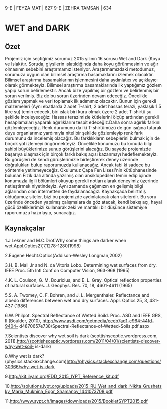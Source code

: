 9-E  | FEYZA MAT    | 627
9-E  | ZEHRA TAMSAN | 634

# WET and DARK
## Özet
Projemiz için seçtiğimiz sorumuz 2015 yılının 16.sorusu Wet and Dark (Koyu ve Islak)tır. Soruda, giysilerin ıslatıldığında daha koyu görünmesinin ve ağır olmasının sebebini araştırmamız isteniyor.
  Araştırmamızdaki metodumuz, sorumuza uygun olan bilimsel araştırma basamaklarını izlemek olacaktır. Bilimsel araştırma basamaklarının işlenmesini daha aydınlatıcı ve açıklayıcı olarak görmekteyiz. Bilimsel araştırma basamaklarında ilk yaptığımız gözlem yapıp sorun belirlemektir. Ancak bize yapılmış bir gözlem ve belirlenmiş bir sorun verilmiş. Biz de bu sorun üzerinden devam edeceğiz. Öncelikle gözlem yapmak ve veri toplamak ilk adımımız olacaktır. Bunun için gerekli malzemeleri (Aynı ebatlarda 2 adet T-shirt, 2 adet hassas terazi, yaklaşık 1.5 litre su) temin edecek, biri ıslak biri kuru olmak üzere 2 adet T-shirtü şu şekilde inceleyeceğiz:
  Hassas terazimizle kütlelerini ölçüp ardından gerekli hesaplamaları yaparak ağırlıklarını tespit edeceğiz.Daha sonra ağırlık farkını gözlemleyeceğiz. Renk durumunu da iki T-shirtümüzü de gün ışığına tutarak duyu organlarımız yardımıyla nitel bir şekilde gözlemleyip renk farkı durumunu da incelemiş olacağız. 
  Bu farklılıkların sebeplerini bulmak için de birçok yol izlemeyi öngörmekteyiz. Öncelikle konumuzu bu konuda bilgi sahibi büyüklerimize sunup görüşlerini alacağız. Bu sayede  projemizde başarıya ulaşmak için birçok farklı bakış açısı kazanmayı hedeflemekteyiz. Bu görüşleri de kendi görüşlerimizle birleştirerek deney üzerinde doğrulukları bulup raporumuzda kullanacağız. Ancak tabi ki sadece bu yöntemle yetinmeyeceğiz. Okulumuz Çapa Fen Lisesi'nin kütüphanesinde bulunan Fizik dalı altında yazılmış olan ansiklopedileri temin edip içinde konumuzla ilgili bölümleri okuyup gerekli notları alarak deneyimiz üzerinde netleştirmek niyetindeyiz. Aynı zamanda çağımızın en gelişmiş bilgi ağlarından olan internetten de faydalanacağız. Kaynakçada belirtmiş olduğumuz siteler, bizi bu projemizde aydınlatacak olan sitelerdir. Bu soru üzerinde önceden yapılmış çalışmalara da göz atacak, kendi bakış açı, hayal gücü özelliklerimizi kullanarak zeki ve mantıklı bir düşünce sistemiyle raporumuzu hazırlayıp, sunacağız.

## Kaynakçalar  
 1.J.Lekner and M.C.Drof.Why some things are darker when wet.Appl.Optics27,7,1278-1280(1998)

 2.Eugene Hecht.Optics(Addison-Wesley Longman,2002)

  3.H. B. Mall Jr and N. da Vitoria Lobo. Determining wet surfaces from dry. IEEE Proc. 5th Intl Conf on Computer Vision, 963-968 (1995)

  4.K. L. Coulson, G. M. Bouricius, and E. L. Gray. Optical reflection properties of natural surfaces. J. Geophys. Res. 70, 18, 4601-4611 (1965)

  5.S. A. Twomey, C. F. Bohren, and J. L. Mergenthaler. Reflectance and albedo differences between wet and dry surfaces. Appl. Optics 25, 3, 431-437 (1986)

  6.W. Philpot. Spectral Reflectance of Wetted Soild. Proc. ASD and IEEE GRS, II (Boulder, 2010), http://www.asdi.com/getmedia/eeeb7ad1-c964-44fd-9404- d4870657e738/Spectral-Reflectance-of-Wetted-Soils.pdf.aspx

  7.Scientists discover why wet soil is dark (scottishsceptic.wordpress.com, 2011),http://scottishsceptic.wordpress.com/2011/04/01/scientists-discover-why-wet-soil- is-dark/

  8.Why wet is dark?(physics.stackexchange.com)http://physics.stackexchange.com/questions/30366/why-wet-is-dark

  9.http://kit.ilyam.org/FDD_2015_IYPT_Reference_kit.pdf 

  10.http://solutions.iypt.org/uploads/2015_RU_Wet_and_dark_Nikita_Grushetsky_Maria_Mukhina_Egor_Shamanov_1441073708.pdf

  11.http://www.sypt.ch/images/downloads/2015/BookletSYPT2015.pdf
 